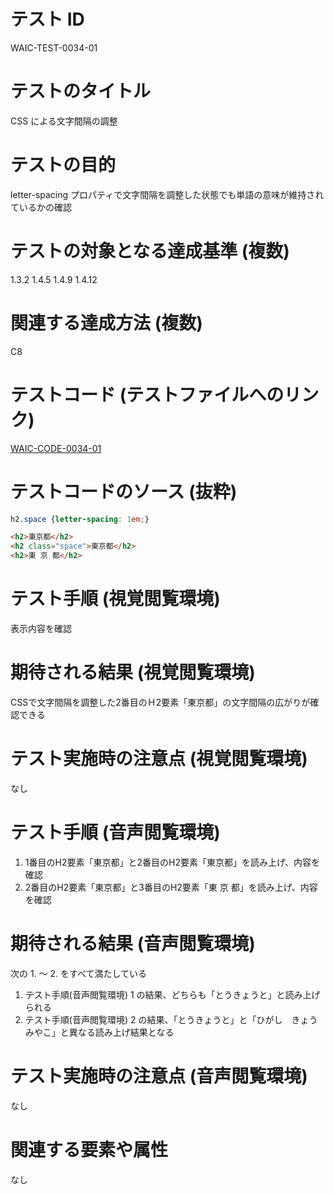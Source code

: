 # テスト ID
WAIC-TEST-0034-01

# テストのタイトル
CSS による文字間隔の調整

# テストの目的
letter-spacing プロパティで文字間隔を調整した状態でも単語の意味が維持されているかの確認

# テストの対象となる達成基準 (複数)
1.3.2
1.4.5
1.4.9
1.4.12

# 関連する達成方法 (複数)
C8

# テストコード (テストファイルへのリンク)
[WAIC-CODE-0034-01](https://waic.github.io/as_test/WAIC-CODE/WAIC-CODE-0034-01.html)

# テストコードのソース (抜粋)
```css
h2.space {letter-spacing: 1em;}
```

```html
<h2>東京都</h2>
<h2 class="space">東京都</h2>
<h2>東 京 都</h2>
```

# テスト手順 (視覚閲覧環境)
表示内容を確認

# 期待される結果 (視覚閲覧環境)
CSSで文字間隔を調整した2番目のＨ2要素「東京都」の文字間隔の広がりが確認できる

# テスト実施時の注意点 (視覚閲覧環境)
なし

# テスト手順 (音声閲覧環境)
1. 1番目のH2要素「東京都」と2番目のH2要素「東京都」を読み上げ、内容を確認
2. 2番目のH2要素「東京都」と3番目のH2要素「東 京 都」を読み上げ、内容を確認


# 期待される結果 (音声閲覧環境)
次の 1. ～ 2. をすべて満たしている
1. テスト手順(音声閲覧環境) 1 の結果、どちらも「とうきょうと」と読み上げられる
2. テスト手順(音声閲覧環境) 2 の結果、「とうきょうと」と「ひがし　きょう　みやこ」と異なる読み上げ結果となる


# テスト実施時の注意点 (音声閲覧環境)
なし

# 関連する要素や属性
なし
